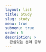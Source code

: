 ```yaml
---
layout: list
title: Study
slug: study
menu: true
submenu: true
order: 5
description: >
  관심있는 분야 공부
---
```

